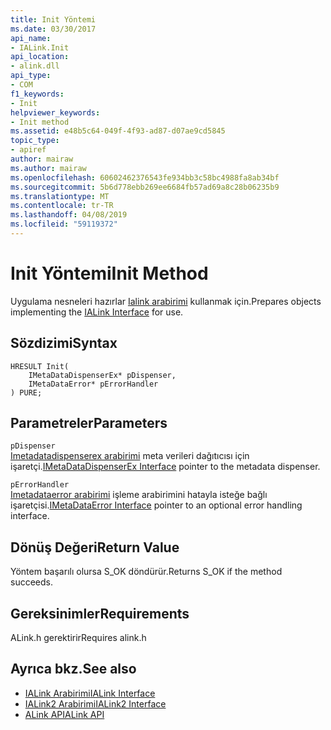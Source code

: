 ```yaml
---
title: Init Yöntemi
ms.date: 03/30/2017
api_name:
- IALink.Init
api_location:
- alink.dll
api_type:
- COM
f1_keywords:
- Init
helpviewer_keywords:
- Init method
ms.assetid: e48b5c64-049f-4f93-ad87-d07ae9cd5845
topic_type:
- apiref
author: mairaw
ms.author: mairaw
ms.openlocfilehash: 60602462376543fe934bb3c58bc4988fa8ab34bf
ms.sourcegitcommit: 5b6d778ebb269ee6684fb57ad69a8c28b06235b9
ms.translationtype: MT
ms.contentlocale: tr-TR
ms.lasthandoff: 04/08/2019
ms.locfileid: "59119372"
---
```

# <a name="init-method"></a><span data-ttu-id="a1f99-102">Init Yöntemi</span><span class="sxs-lookup"><span data-stu-id="a1f99-102">Init Method</span></span>
<span data-ttu-id="a1f99-103">Uygulama nesneleri hazırlar [Ialink arabirimi](../../../../docs/framework/unmanaged-api/alink/ialink-interface.md) kullanmak için.</span><span class="sxs-lookup"><span data-stu-id="a1f99-103">Prepares objects implementing the [IALink Interface](../../../../docs/framework/unmanaged-api/alink/ialink-interface.md) for use.</span></span>  
  
## <a name="syntax"></a><span data-ttu-id="a1f99-104">Sözdizimi</span><span class="sxs-lookup"><span data-stu-id="a1f99-104">Syntax</span></span>  
  
```  
HRESULT Init(  
    IMetaDataDispenserEx* pDispenser,  
    IMetaDataError* pErrorHandler  
) PURE;  
```  
  
## <a name="parameters"></a><span data-ttu-id="a1f99-105">Parametreler</span><span class="sxs-lookup"><span data-stu-id="a1f99-105">Parameters</span></span>  
 `pDispenser`  
 <span data-ttu-id="a1f99-106">[Imetadatadispenserex arabirimi](../../../../docs/framework/unmanaged-api/metadata/imetadatadispenserex-interface.md) meta verileri dağıtıcısı için işaretçi.</span><span class="sxs-lookup"><span data-stu-id="a1f99-106">[IMetaDataDispenserEx Interface](../../../../docs/framework/unmanaged-api/metadata/imetadatadispenserex-interface.md) pointer to the metadata dispenser.</span></span>  
  
 `pErrorHandler`  
 <span data-ttu-id="a1f99-107">[Imetadataerror arabirimi](../../../../docs/framework/unmanaged-api/metadata/imetadataerror-interface.md) işleme arabirimini hatayla isteğe bağlı işaretçisi.</span><span class="sxs-lookup"><span data-stu-id="a1f99-107">[IMetaDataError Interface](../../../../docs/framework/unmanaged-api/metadata/imetadataerror-interface.md) pointer to an optional error handling interface.</span></span>  
  
## <a name="return-value"></a><span data-ttu-id="a1f99-108">Dönüş Değeri</span><span class="sxs-lookup"><span data-stu-id="a1f99-108">Return Value</span></span>  
 <span data-ttu-id="a1f99-109">Yöntem başarılı olursa S_OK döndürür.</span><span class="sxs-lookup"><span data-stu-id="a1f99-109">Returns S_OK if the method succeeds.</span></span>  
  
## <a name="requirements"></a><span data-ttu-id="a1f99-110">Gereksinimler</span><span class="sxs-lookup"><span data-stu-id="a1f99-110">Requirements</span></span>  
 <span data-ttu-id="a1f99-111">ALink.h gerektirir</span><span class="sxs-lookup"><span data-stu-id="a1f99-111">Requires alink.h</span></span>  
  
## <a name="see-also"></a><span data-ttu-id="a1f99-112">Ayrıca bkz.</span><span class="sxs-lookup"><span data-stu-id="a1f99-112">See also</span></span>

- [<span data-ttu-id="a1f99-113">IALink Arabirimi</span><span class="sxs-lookup"><span data-stu-id="a1f99-113">IALink Interface</span></span>](../../../../docs/framework/unmanaged-api/alink/ialink-interface.md)
- [<span data-ttu-id="a1f99-114">IALink2 Arabirimi</span><span class="sxs-lookup"><span data-stu-id="a1f99-114">IALink2 Interface</span></span>](../../../../docs/framework/unmanaged-api/alink/ialink2-interface.md)
- [<span data-ttu-id="a1f99-115">ALink API</span><span class="sxs-lookup"><span data-stu-id="a1f99-115">ALink API</span></span>](../../../../docs/framework/unmanaged-api/alink/index.md)
